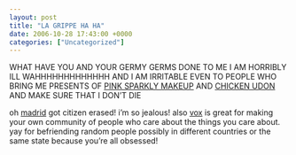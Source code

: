 ```yaml
---
layout: post
title: "LA GRIPPE HA HA"
date: 2006-10-28 17:43:00 +0000
categories: ["Uncategorized"]
---
```


WHAT HAVE YOU AND YOUR GERMY GERMS DONE TO ME I AM HORRIBLY ILL WAHHHHHHHHHHHHH AND I AM IRRITABLE EVEN TO PEOPLE WHO BRING ME PRESENTS OF [PINK SPARKLY MAKEUP](http://plish.livejournal.com) AND [CHICKEN UDON](http://directdk.livejournal.com) AND MAKE SURE THAT I DON’T DIE

oh [madrid](http://invictus.softmeg.com/forums.php?m=posts&q=18950) got citizen erased! i’m so jealous! also [vox](http://lexcorpninja.vox.com/library/post/muses-new-set.html) is great for making your own community of people who care about the things you care about. yay for befriending random people possibly in different countries or the same state because you’re all obsessed!